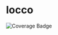 # locco

![Coverage Badge](https://img.shields.io/endpoint?url=https://gist.githubusercontent.com/Kontsedal/e0ad01840d30efd4c1766e5ba5845567/raw/locco__heads_main.json)
